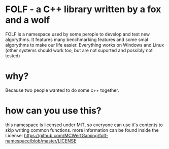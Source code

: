 # FOLF - a C++ library written by a fox and a wolf

FOLF is a namespace used by some perople to develop and test new algorythms. It features many benchmarking features and some smal algorythms to make our life easier. Everything works on Windows and Linux (other systems should work too, but are not suported and possibly not tested)

# why?

Because two people wanted to do some c++ together.

# how can you use this?
this namespace is licensed under MIT, so everyone can use it's contents to skip writing common functions.
more information can be found inside the License:
https://github.com/MCWertGaming/folf-namespace/blob/master/LICENSE

